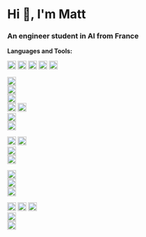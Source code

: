 # Hi 👋, I'm Matt

### An engineer student in AI from France


**Languages and Tools:**


<code><img src="https://devicons.github.io/devicon/devicon.git/icons/javascript/javascript-original.svg" alt="javascript" width="20" height="20"/></code> 
<code><img src="https://devicons.github.io/devicon/devicon.git/icons/typescript/typescript-original.svg" alt="typescript" width="20" height="20"/></code>
<code><img src="https://devicons.github.io/devicon/devicon.git/icons/nodejs/nodejs-original-wordmark.svg" alt="nodejs" width="20" height="20"/></code> 
<code><img src="https://devicons.github.io/devicon/devicon.git/icons/express/express-original-wordmark.svg" alt="express" width="20" height="20"/></code> 
<code><img src="https://devicons.github.io/devicon/devicon.git/icons/php/php-original.svg" alt="php" width="20" height="20"/></code> 

<code><img src="https://devicons.github.io/devicon/devicon.git/icons/python/python-original.svg" alt="python" width="20" height="20"/> </code>
<code><img src="https://devicons.github.io/devicon/devicon.git/icons/java/java-original-wordmark.svg" alt="java" width="20" height="20"/> </code>
<code><img src="https://devicons.github.io/devicon/devicon.git/icons/c/c-original.svg" alt="c" width="20" height="20"/> </code>
<code><img src="https://devicons.github.io/devicon/devicon.git/icons/cplusplus/cplusplus-original.svg" alt="cplusplus" width="20" height="20"/></code> 
<code><img src="https://devicons.github.io/devicon/devicon.git/icons/csharp/csharp-original.svg" alt="csharp" width="20" height="20"/> </code>
<code><img src="https://devicons.github.io/devicon/devicon.git/icons/android/android-original-wordmark.svg" alt="android" width="20" height="20"/> </code>
<code><img src="https://www.vectorlogo.zone/logos/kotlinlang/kotlinlang-icon.svg" alt="kotlin" width="20" height="20"/> </code>

<code><img src="https://devicons.github.io/devicon/devicon.git/icons/html5/html5-original-wordmark.svg" alt="html5" width="20" height="20"/></code> 
<code><img src="https://devicons.github.io/devicon/devicon.git/icons/css3/css3-original-wordmark.svg" alt="css3" width="20" height="20"/> </code>
<code><img src="https://devicons.github.io/devicon/devicon.git/icons/bootstrap/bootstrap-plain.svg" alt="bootstrap" width="20" height="20"/> </code>
<code><img src="https://devicons.github.io/devicon/devicon.git/icons/jquery/jquery-original.svg" alt="jquery" width="20" height="20"/> </code>

<code><img src="https://www.vectorlogo.zone/logos/pocoo_flask/pocoo_flask-icon.svg" alt="flask" width="20" height="20"/> </code>
<code><img src="https://www.vectorlogo.zone/logos/opencv/opencv-icon.svg" alt="opencv" width="20" height="20"/> </code>
<code><img src="https://www.vectorlogo.zone/logos/tensorflow/tensorflow-icon.svg" alt="tensorflow" width="20" height="20"/> </code>

<code><img src="https://devicons.github.io/devicon/devicon.git/icons/mysql/mysql-original-wordmark.svg" alt="mysql" width="20" height="20"/></code> 
<code><img src="https://devicons.github.io/devicon/devicon.git/icons/postgresql/postgresql-original-wordmark.svg" alt="postgresql" width="20" height="20"/></code> 
<code><img src="https://www.vectorlogo.zone/logos/git-scm/git-scm-icon.svg" alt="git" width="20" height="20"/> </code>
<code><img src="https://devicons.github.io/devicon/devicon.git/icons/nginx/nginx-original.svg" alt="nginx" width="20" height="20"/> </code>
<code><img src="https://devicons.github.io/devicon/devicon.git/icons/docker/docker-original.svg" alt="docker" width="20" height="20"/> </code>
